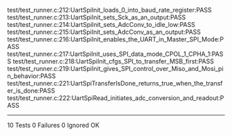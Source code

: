 test/test_runner.c:212:UartSpiInit_loads_0_into_baud_rate_register:PASS
test/test_runner.c:213:UartSpiInit_sets_Sck_as_an_output:PASS
test/test_runner.c:214:UartSpiInit_sets_AdcConv_to_idle_low:PASS
test/test_runner.c:215:UartSpiInit_sets_AdcConv_as_an_output:PASS
test/test_runner.c:216:UartSpiInit_enables_the_UART_in_Master_SPI_Mode:PASS
test/test_runner.c:217:UartSpiInit_uses_SPI_data_mode_CPOL_1_CPHA_1:PASS
test/test_runner.c:218:UartSpiInit_cfgs_SPI_to_transfer_MSB_first:PASS
test/test_runner.c:219:UartSpiInit_gives_SPI_control_over_Miso_and_Mosi_pin_behavior:PASS
test/test_runner.c:221:UartSpiTransferIsDone_returns_true_when_the_transfer_is_done:PASS
test/test_runner.c:222:UartSpiRead_initiates_adc_conversion_and_readout:PASS

-----------------------
10 Tests 0 Failures 0 Ignored 
OK
